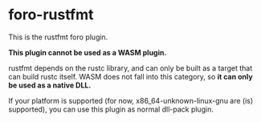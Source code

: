 # foro-rustfmt

This is the rustfmt foro plugin.

**This plugin cannot be used as a WASM plugin.**

rustfmt depends on the rustc library, and can only be built as a target that can build rustc itself. WASM does not fall into this category, so **it can only be used as a native DLL.**

If your platform is supported (for now, x86_64-unknown-linux-gnu are (is) supported), you can use this plugin as normal dll-pack plugin.
